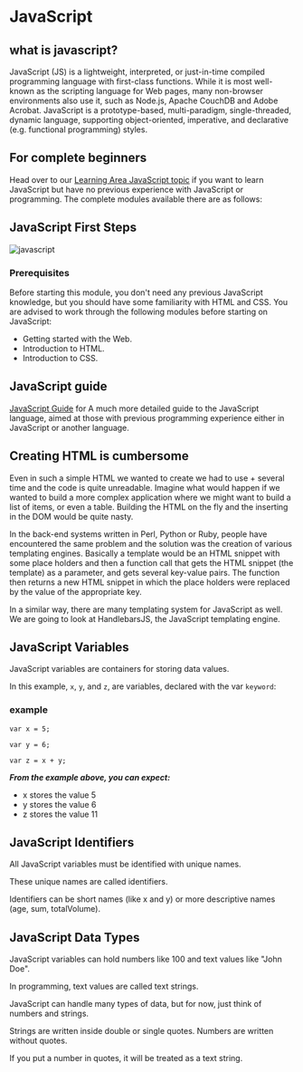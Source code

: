 # JavaScript
## what is javascript?
JavaScript (JS) is a lightweight, interpreted, or just-in-time compiled programming language with first-class functions. While it is most well-known as the scripting language for Web pages, many non-browser environments also use it, such as Node.js, Apache CouchDB and Adobe Acrobat. JavaScript is a prototype-based, multi-paradigm, single-threaded, dynamic language, supporting object-oriented, imperative, and declarative (e.g. functional programming) styles.

## For complete beginners
Head over to our [Learning Area JavaScript topic](https://developer.mozilla.org/en-US/docs/Learn/JavaScript) if you want to learn JavaScript but have no previous experience with JavaScript or programming. The complete modules available there are as follows:
## JavaScript First Steps

![javascript](https://encrypted-tbn0.gstatic.com/images?q=tbn:ANd9GcQ70h8cj-Z7LYOdAE5TzLFnb2KK4cG9NwPd3g&usqp=CAU)

### Prerequisites
Before starting this module, you don't need any previous JavaScript knowledge, but you should have some familiarity with HTML and CSS. You are advised to work through the following modules before starting on JavaScript:

* Getting started with the Web.
* Introduction to HTML.
* Introduction to CSS.

## JavaScript guide
[JavaScript Guide](https://developer.mozilla.org/en-US/docs/Web/JavaScript/Guide)
for A much more detailed guide to the JavaScript language, aimed at those with previous programming experience either in JavaScript or another language.

## Creating HTML is cumbersome
Even in such a simple HTML we wanted to create we had to use + several time and the code is quite unreadable. Imagine what would happen if we wanted to build a more complex application where we might want to build a list of items, or even a table. Building the HTML on the fly and the inserting in the DOM would be quite nasty.

In the back-end systems written in Perl, Python or Ruby, people have encountered the same problem and the solution was the creation of various templating engines. Basically a template would be an HTML snippet with some place holders and then a function call that gets the HTML snippet (the template) as a parameter, and gets several key-value pairs. The function then returns a new HTML snippet in which the place holders were replaced by the value of the appropriate key.

In a similar way, there are many templating system for JavaScript as well. We are going to look at HandlebarsJS, the JavaScript templating engine.

## JavaScript Variables
JavaScript variables are containers for storing data values.

In this example, `x`, `y`, and `z`, are variables, declared with the var `keyword`:

### example
`var x = 5;`

`var y = 6;`

`var z = x + y;`

***From the example above, you can expect:***

* x stores the value 5
* y stores the value 6
* z stores the value 11

## JavaScript Identifiers

All JavaScript variables must be identified with unique names.

These unique names are called identifiers.

Identifiers can be short names (like x and y) or more descriptive names (age, sum, totalVolume).

## JavaScript Data Types

JavaScript variables can hold numbers like 100 and text values like "John Doe".

In programming, text values are called text strings.

JavaScript can handle many types of data, but for now, just think of numbers and strings.

Strings are written inside double or single quotes. Numbers are written without quotes.

If you put a number in quotes, it will be treated as a text string.









